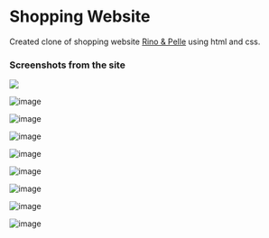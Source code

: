 
# Shopping Website

Created clone of shopping website [Rino & Pelle](https://rino-pelle.com/) using html and css.

### Screenshots from the site

![](https://github.com/aakritiawasthi/Shopping-Website/assets/94043449/d01a5c74-d319-4ae1-9637-61107d9a0f63)


![image](https://github.com/aakritiawasthi/Shopping-Website/assets/94043449/2486446a-a435-4171-9b1a-a0181ac63ef7)

![image](https://github.com/aakritiawasthi/Shopping-Website/assets/94043449/ac86fe58-9280-4c74-b596-febb0380c4d8)

![image](https://github.com/aakritiawasthi/Shopping-Website/assets/94043449/05865e51-6468-4919-bf98-1c16209ae883)

![image](https://github.com/aakritiawasthi/Shopping-Website/assets/94043449/67249c51-aca1-4cff-ab87-a7b1a59a979a)

![image](https://github.com/aakritiawasthi/Shopping-Website/assets/94043449/8c472261-9073-4da9-ac36-de96f1793f87)

![image](https://github.com/aakritiawasthi/Shopping-Website/assets/94043449/d6921b99-6c58-4312-ab12-4e4fc84b463d)

![image](https://github.com/aakritiawasthi/Shopping-Website/assets/94043449/4c1d40e4-6b2b-4218-a547-e50650d69c0f)

![image](https://github.com/aakritiawasthi/Shopping-Website/assets/94043449/4dd4ad74-cb33-415e-acb4-4bfb839ddaf4)
